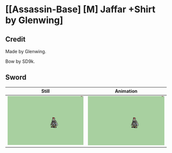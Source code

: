 # [\[Assassin-Base\] \[M\] Jaffar +Shirt by Glenwing]

## Credit

Made by Glenwing. 

Bow by SD9k.
	
## Sword

| Still | Animation |
| :---: | :-------: |
| ![Sword still](./Sword_000.png) | ![Sword animation](./Sword.gif) |
